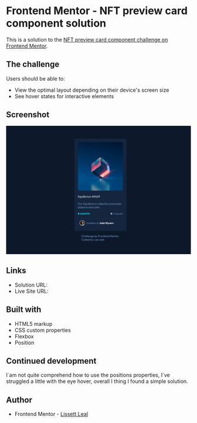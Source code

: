 # Frontend Mentor - NFT preview card component solution

This is a solution to the [NFT preview card component challenge on Frontend Mentor](https://www.frontendmentor.io/challenges/nft-preview-card-component-SbdUL_w0U). 


## The challenge

Users should be able to:

- View the optimal layout depending on their device's screen size
- See hover states for interactive elements

## Screenshot

![](./images/screenshotDesafioCuatro.png)


## Links

- Solution URL: [](https://github.com/lissleal/frontmentor4)
- Live Site URL: [](https://lissleal.github.io/frontmentor4/)


## Built with

- HTML5 markup
- CSS custom properties
- Flexbox
- Position 

## Continued development

I´am not quite comprehend how to use the positions properties, I´ve struggled a little with the eye hover, overall I thing I found a simple solution.

## Author

- Frontend Mentor - [Lissett Leal](https://www.frontendmentor.io/profile/lissleal)

